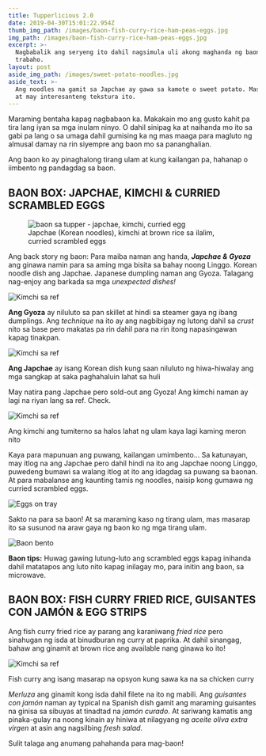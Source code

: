 ```yaml
---
title: Tupperlicious 2.0
date: 2019-04-30T15:01:22.954Z
thumb_img_path: /images/baon-fish-curry-rice-ham-peas-eggs.jpg
img_path: /images/baon-fish-curry-rice-ham-peas-eggs.jpg
excerpt: >-
  Nagbabalik ang seryeng ito dahil nagsimula uli akong maghanda ng baon sa
  trabaho.
layout: post
aside_img_path: /images/sweet-potato-noodles.jpg
aside_text: >-
  Ang noodles na gamit sa Japchae ay gawa sa kamote o sweet potato. Masustansya
  at may interesanteng tekstura ito.
---
```

Maraming bentaha kapag nagbabaon ka. Makakain mo ang gusto kahit pa tira lang iyan sa mga inulam ninyo. O dahil sinipag ka at naihanda mo ito sa gabi pa lang o sa umaga dahil gumising ka ng mas maaga para magluto ng almusal damay na rin siyempre ang baon mo sa pananghalian.

Ang baon ko ay pinaghalong tirang ulam at kung kailangan pa, hahanap o iimbento ng pandagdag sa baon.

## BAON BOX: JAPCHAE, KIMCHI & CURRIED SCRAMBLED EGGS

<figure>
  <img src="https://www.ulampinoy.com/static/images/baon-japchae-kimchi-curried-egg.jpg?nf_resize=fit&w=960" alt="baon sa tupper - japchae, kimchi, curried egg">
  <figcaption>
  Japchae (Korean noodles), kimchi at brown rice sa ilalim, curried scrambled eggs
  </figcaption>
</figure>

Ang back story ng baon: Para maiba naman ang handa, ***Japchae & Gyoza*** ang ginawa namin para sa aming mga bisita sa bahay noong Linggo. Korean noodle dish ang Japchae. Japanese dumpling naman ang Gyoza. Talagang nag-enjoy ang barkada sa mga *unexpected dishes!*

![Kimchi sa ref](https://www.ulampinoy.com/static/images/gyoza-cooking-pan.jpg?nf_resize=fit&w=960)

**Ang Gyoza** ay niluluto sa pan skillet at hindi sa steamer gaya ng ibang dumplings. Ang *technique* na ito ay ang nagbibigay ng lutong dahil sa *crust* nito sa base pero makatas pa rin dahil para na rin itong napasingawan kapag tinakpan.

![Kimchi sa ref](https://www.ulampinoy.com/static/images/japchae-pot.jpg?nf_resize=fit&w=960)

**Ang Japchae** ay isang Korean dish kung saan niluluto ng hiwa-hiwalay ang mga sangkap at saka paghahaluin lahat sa huli

May natira pang Japchae pero sold-out ang Gyoza! Ang kimchi naman ay lagi na riyan lang sa ref. Check.

![Kimchi sa ref](https://www.ulampinoy.com/static/images/kimchi-jar-ref.jpg?nf_resize=fit&w=960)

Ang kimchi ang tumiterno sa halos lahat ng ulam kaya lagi kaming meron nito

Kaya para mapunuan ang puwang, kailangan umimbento... Sa katunayan, may itlog na ang Japchae pero dahil hindi na ito ang Japchae noong Linggo, puwedeng bumawi sa walang itlog at ito ang idagdag sa puwang sa baonan. At para mabalanse ang kaunting tamis ng noodles, naisip kong gumawa ng curried scrambled eggs.

![Eggs on tray](https://www.ulampinoy.com/static/images/eggs-tray.jpg?nf_resize=fit&w=960)

Sakto na para sa baon! At sa maraming kaso ng tirang ulam, mas masarap ito sa susunod na araw gaya ng baon ko ng mga tirang ulam.

![Baon bento](https://www.ulampinoy.com/static/images/baon-bento-japchae.jpg?nf_resize=fit&w=960)

**Baon tips:** Huwag gawing lutung-luto ang scrambled eggs kapag inihanda dahil matatapos ang luto nito kapag inilagay mo, para initin ang baon, sa microwave.

## BAON BOX: FISH CURRY FRIED RICE, GUISANTES CON JAMÓN & EGG STRIPS

Ang fish curry fried rice ay parang ang karaniwang *fried rice* pero sinahugan ng isda at binudburan ng curry at paprika. At dahil sinangag, bahaw ang ginamit at brown rice ang available nang ginawa ko ito!

![Kimchi sa ref](https://www.ulampinoy.com/static/images/baon-fish-curry-rice-ham-peas-eggs.jpg?nf_resize=fit&w=960)

Fish curry ang isang masarap na opsyon kung sawa ka na sa chicken curry

*Merluza* ang ginamit kong isda dahil filete na ito ng mabili. Ang *guisantes con jamón* naman ay typical na Spanish dish gamit ang maraming guisantes na ginisa sa sibuyas at tinadtad na *jamón curado*. At sariwang kamatis ang pinaka-gulay na noong kinain ay hiniwa at nilagyang ng *aceite oliva extra virgen* at asin ang nagsilbing *fresh salad.*

Sulit talaga ang anumang pahahanda para mag-baon!
